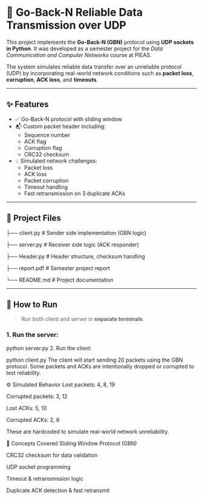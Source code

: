 # 📡 Go-Back-N Reliable Data Transmission over UDP

This project implements the **Go-Back-N (GBN)** protocol using **UDP sockets in Python**. It was developed as a semester project for the *Data Communication and Computer Networks* course at PIEAS.

The system simulates reliable data transfer over an unreliable protocol (UDP) by incorporating real-world network conditions such as **packet loss**, **corruption**, **ACK loss**, and **timeouts**.

---

## ✨ Features

- ✅ Go-Back-N protocol with sliding window
- 📬 Custom packet header including:
  - Sequence number
  - ACK flag
  - Corruption flag
  - CRC32 checksum
- 💡 Simulated network challenges:
  - Packet loss
  - ACK loss
  - Packet corruption
  - Timeout handling
  - Fast retransmission on 3 duplicate ACKs

---

## 📂 Project Files


├── client.py # Sender side implementation (GBN logic)

├── server.py # Receiver side logic (ACK responder)

├── Header.py # Header structure, checksum handling

├── report.pdf # Semester project report

└── README.md # Project documentation

---

## 🚀 How to Run

> Run both client and server in **separate terminals**.

### 1. Run the server:

python server.py
2. Run the client:

python client.py
The client will start sending 20 packets using the GBN protocol. Some packets and ACKs are intentionally dropped or corrupted to test reliability.

⚙️ Simulated Behavior
Lost packets: 4, 8, 19

Corrupted packets: 3, 12

Lost ACKs: 5, 10

Corrupted ACKs: 2, 6

These are hardcoded to simulate real-world network unreliability.

📘 Concepts Covered
Sliding Window Protocol (GBN)

CRC32 checksum for data validation

UDP socket programming

Timeout & retransmission logic

Duplicate ACK detection & fast retransmit

